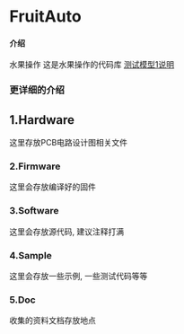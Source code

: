# FruitAuto

#### 介绍
水果操作
这是水果操作的代码库
[测试模型1说明](https://github.com/KJook/FruitAuto/blob/main/5.Docs/README.md)
### 更详细的介绍
## 1.Hardware
这里存放PCB电路设计图相关文件

### 2.Firmware
这里会存放编译好的固件

### 3.Software
这里会存放源代码, 建议注释打满

### 4.Sample
这里会存放一些示例, 一些测试代码等等

### 5.Doc
收集的资料文档存放地点